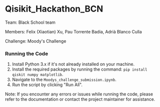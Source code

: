 # Qisikit_Hackathon_BCN

Team: Black School team

Members: Felix (Xiaotian) Xu, Pau Torrente Badia, Adrià Blanco Culla

Challenge: Moody's Challenge

### Running the Code

1. Install Python 3.x if it's not already installed on your machine.
2. Install the required packages by running the command: `pip install qiskit numpy matplotlib`.
3. Navigate to the `Moodys_challenge_submission.ipynb`.
4. Run the script by clicking "Run All".

Note: If you encounter any errors or issues while running the code, please refer to the documentation or contact the project maintainer for assistance.

